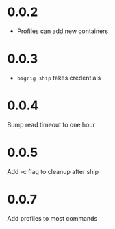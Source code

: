0.0.2
=====
* Profiles can add new containers

0.0.3
=====
* `bigrig ship` takes credentials

0.0.4
=====
Bump read timeout to one hour

0.0.5
=====
Add -c flag to cleanup after ship

0.0.7
=====
Add profiles to most commands
